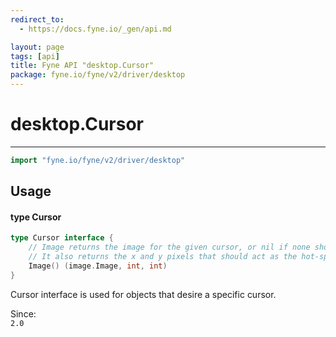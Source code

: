 ```yaml
---
redirect_to:
  - https://docs.fyne.io/_gen/api.md

layout: page
tags: [api]
title: Fyne API "desktop.Cursor"
package: fyne.io/fyne/v2/driver/desktop
---
```

# desktop.Cursor
---
```go
import "fyne.io/fyne/v2/driver/desktop"
```

## Usage

#### type Cursor

```go
type Cursor interface {
	// Image returns the image for the given cursor, or nil if none should be shown.
	// It also returns the x and y pixels that should act as the hot-spot (measured from top left corner).
	Image() (image.Image, int, int)
}
```

Cursor interface is used for objects that desire a specific cursor.


<div class="since">Since: <code>
2.0</code></div>
